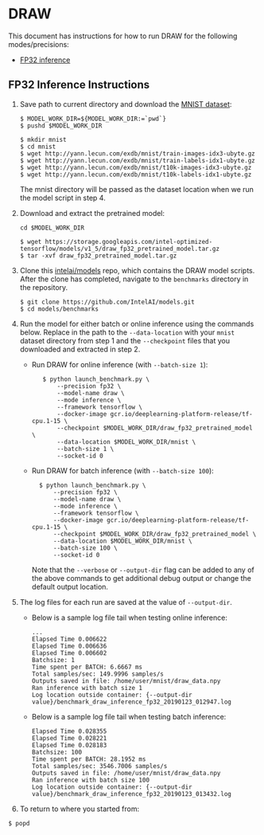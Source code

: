 # DRAW

This document has instructions for how to run DRAW for the following
modes/precisions:
* [FP32 inference](#fp32-inference-instructions)

## FP32 Inference Instructions

1. Save path to current directory and download the [MNIST dataset](http://yann.lecun.com/exdb/mnist/):

   ```
   $ MODEL_WORK_DIR=${MODEL_WORK_DIR:=`pwd`}
   $ pushd $MODEL_WORK_DIR
   
   $ mkdir mnist
   $ cd mnist
   $ wget http://yann.lecun.com/exdb/mnist/train-images-idx3-ubyte.gz
   $ wget http://yann.lecun.com/exdb/mnist/train-labels-idx1-ubyte.gz
   $ wget http://yann.lecun.com/exdb/mnist/t10k-images-idx3-ubyte.gz
   $ wget http://yann.lecun.com/exdb/mnist/t10k-labels-idx1-ubyte.gz
   ```

   The mnist directory will be passed as the dataset location when we
   run the model script in step 4.

2. Download and extract the pretrained model:
   ```
   cd $MODEL_WORK_DIR

   $ wget https://storage.googleapis.com/intel-optimized-tensorflow/models/v1_5/draw_fp32_pretrained_model.tar.gz
   $ tar -xvf draw_fp32_pretrained_model.tar.gz
   ```

3. Clone this [intelai/models](https://github.com/IntelAI/models) repo,
   which contains the DRAW model scripts. 
   After the clone has completed, navigate to the `benchmarks`
   directory in the repository.

   ```
   $ git clone https://github.com/IntelAI/models.git
   $ cd models/benchmarks
   ```

4. Run the model for either batch or online inference using the commands
   below. Replace in the path to the `--data-location` with your `mnist`
   dataset directory from step 1 and the `--checkpoint` files that you
   downloaded and extracted in step 2.

   * Run DRAW for online inference (with `--batch-size 1`):
     ```
        $ python launch_benchmark.py \
            --precision fp32 \
            --model-name draw \
            --mode inference \
            --framework tensorflow \
            --docker-image gcr.io/deeplearning-platform-release/tf-cpu.1-15 \
            --checkpoint $MODEL_WORK_DIR/draw_fp32_pretrained_model \
            --data-location $MODEL_WORK_DIR/mnist \
            --batch-size 1 \
            --socket-id 0
     ```
    * Run DRAW for batch inference (with `--batch-size 100`):
      ```
        $ python launch_benchmark.py \
            --precision fp32 \
            --model-name draw \
            --mode inference \
            --framework tensorflow \
            --docker-image gcr.io/deeplearning-platform-release/tf-cpu.1-15 \
            --checkpoint $MODEL_WORK_DIR/draw_fp32_pretrained_model \
            --data-location $MODEL_WORK_DIR/mnist \
            --batch-size 100 \
            --socket-id 0
      ```
      Note that the `--verbose` or `--output-dir` flag can be added to any of the above
      commands to get additional debug output or change the default output location.

5. The log files for each run are saved at the value of `--output-dir`.

   * Below is a sample log file tail when testing online inference:
     ```
     ...
     Elapsed Time 0.006622
     Elapsed Time 0.006636
     Elapsed Time 0.006602
     Batchsize: 1
     Time spent per BATCH: 6.6667 ms
     Total samples/sec: 149.9996 samples/s
     Outputs saved in file: /home/user/mnist/draw_data.npy
     Ran inference with batch size 1
     Log location outside container: {--output-dir value}/benchmark_draw_inference_fp32_20190123_012947.log
     ```

   * Below is a sample log file tail when testing batch inference:
     ```
     Elapsed Time 0.028355
     Elapsed Time 0.028221
     Elapsed Time 0.028183
     Batchsize: 100
     Time spent per BATCH: 28.1952 ms
     Total samples/sec: 3546.7006 samples/s
     Outputs saved in file: /home/user/mnist/draw_data.npy
     Ran inference with batch size 100
     Log location outside container: {--output-dir value}/benchmark_draw_inference_fp32_20190123_013432.log
     ```

6. To return to where you started from:
```
$ popd
```